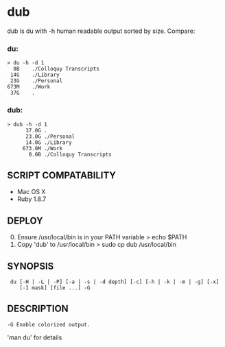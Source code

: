 dub
==============

dub is du with -h human readable output sorted by size. Compare:

### du:

    > du -h -d 1 
      0B	./Colloquy Transcripts
     14G	./Library
     23G	./Personal
    673M	./Work
     37G	.


### dub:

    > dub -h -d 1
          37.0G .
          23.0G ./Personal
          14.0G ./Library
         673.0M ./Work
           0.0B ./Colloquy Transcripts

## SCRIPT COMPATABILITY
  - Mac OS X
  - Ruby 1.8.7

## DEPLOY
  0. Ensure /usr/local/bin is in your PATH variable
    > echo $PATH
  1. Copy 'dub' to /usr/local/bin
    > sudo cp dub /usr/local/bin

## SYNOPSIS
     du [-H | -L | -P] [-a | -s | -d depth] [-c] [-h | -k | -m | -g] [-x]
        [-I mask] [file ...] -G 

## DESCRIPTION

    -G Enable colorized output.

'man du' for details
